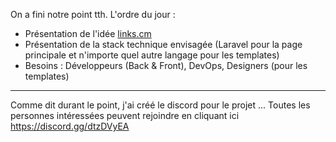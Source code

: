 On a fini notre point tth. L'ordre du jour :

- Présentation de l'idée [links.cm](https://github.com/osscameroon/Open-Projects/issues/20)
- Présentation de la stack technique envisagée (Laravel pour la page principale et n'importe quel autre langage pour les templates)
- Besoins : Développeurs (Back & Front), DevOps, Designers (pour les templates)

----------------------

Comme dit durant le point, j'ai créé le discord pour le projet ... Toutes les personnes intéressées peuvent rejoindre en cliquant ici https://discord.gg/dtzDVyEA
